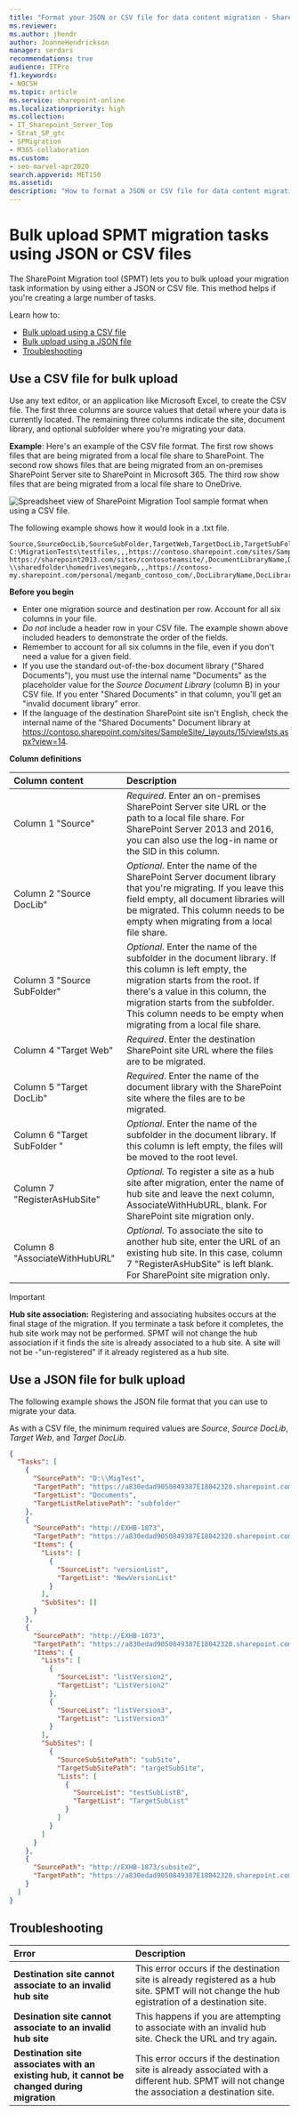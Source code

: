 ```yaml
---
title: "Format your JSON or CSV file for data content migration - SharePoint"
ms.reviewer: 
ms.author: jhendr
author: JoanneHendrickson
manager: serdars
recommendations: true
audience: ITPro
f1.keywords:
- NOCSH
ms.topic: article
ms.service: sharepoint-online
ms.localizationpriority: high
ms.collection: 
- IT_Sharepoint_Server_Top
- Strat_SP_gtc
- SPMigration
- M365-collaboration
ms.custom:
- seo-marvel-apr2020
search.appverid: MET150 
ms.assetid: 
description: "How to format a JSON or CSV file for data content migration by using the SharePoint Migration tool (SPMT)."
---
```


# Bulk upload SPMT migration tasks using JSON or CSV files

The SharePoint Migration tool (SPMT) lets you to bulk upload your migration task information by using either a JSON or CSV file. This method helps if you're creating a large number of tasks.

Learn how to:

- [Bulk upload using a CSV file](#use-a-csv-file-for-bulk-upload)
- [Bulk upload using a JSON file](#use-a-json-file-for-bulk-upload)
- [Troubleshooting](#troubleshooting)
  
## Use a CSV file for bulk upload

Use any text editor, or an application like Microsoft Excel, to create the CSV file. The first three columns are source values that detail where your data is currently located. The remaining three columns indicate the site, document library, and optional subfolder where you're migrating your data.

**Example**: Here's an example of the CSV file format. The first row shows files that are being migrated from a local file share to SharePoint. The second row shows files that are being migrated from an on-premises SharePoint Server site to SharePoint in Microsoft 365. The third row show files that are being migrated from a local file share to OneDrive.
  
![Spreadsheet view of SharePoint Migration Tool sample format when using a CSV file.](media/73fadfad-77ad-4d3a-b738-bc7063bc2659.jpg)
  
The following example shows how it would look in a .txt file.
  
```
Source,SourceDocLib,SourceSubFolder,TargetWeb,TargetDocLib,TargetSubFolder
C:\MigrationTests\testfiles,,,https://contoso.sharepoint.com/sites/Sample/,DocLibraryName,DocLibraryName_subfolder
https://sharepoint2013.com/sites/contosoteamsite/,DocumentLibraryName,DocLibrarySubfolder_name,https://contoso.sharepoint.com/sites/Sample/,DocLibraryName,DocLibraryName_subfolder
\\sharedfolder\homedrives\meganb,,,https://contoso-my.sharepoint.com/personal/meganb_contoso_com/,DocLibraryName,DocLibraryName_subfolder
```

**Before you begin**

- Enter one migration source and destination per row. Account for all six columns in your file.
- *Do not* include a header row in your CSV file. The example shown above included headers to demonstrate the order of the fields. 
- Remember to account for all six columns in the file, even if you don't need a value for a given field.
- If you use the standard out-of-the-box document library ("Shared Documents"), you must use the internal name "Documents" as the placeholder value for the *Source Document Library* (column B) in your CSV file. If you enter "Shared Documents" in that column, you'll get an "invalid document library" error.
- If the language of the destination SharePoint site isn't English, check the internal name of the "Shared Documents" Document library at https://contoso.sharepoint.com/sites/SampleSite/_layouts/15/viewlsts.aspx?view=14.


**Column definitions**    
  
|Column content|Description|
|:-----|:-----|
|Column 1 "Source" | *Required*. Enter an on-premises SharePoint Server site URL or the path to a local file share. For SharePoint Server 2013 and 2016, you can also use the log-in name or the SID in this column. |
|Column 2 "Source DocLib" | *Optional*. Enter the name of the SharePoint Server document library that you're migrating. If you leave this field empty, all document libraries will be migrated. This column needs to be empty when migrating from a local file share.|
|Column 3 "Source SubFolder" | *Optional*. Enter the name of the subfolder in the document library. If this column is left empty, the migration starts from the root. If there's a value in this column, the migration starts from the subfolder. This column needs to be empty when migrating from a local file share.|
|Column 4 "Target Web" | *Required*. Enter the destination SharePoint site URL where the files are to be migrated.|
|Column 5 "Target DocLib" | *Required*. Enter the name of the document library with the SharePoint site where the files are to be migrated.|
|Column 6 "Target SubFolder "| *Optional*. Enter the name of the subfolder in the document library. If this column is left empty, the files will be moved to the root level. |
|Column  7 "RegisterAsHubSite"|*Optional.*  To register a site as a hub site after migration, enter the name of hub site and leave the next column, AssociateWithHubURL, blank. For SharePoint site migration only. |
|Column 8 "AssociateWithHubURL"|*Optional.* To associate the site to another hub site, enter the URL of an existing hub site. In this case, column 7 "RegisterAsHubSite" is left blank. For SharePoint site migration only.|

>[!Important]
>**Hub site association:** Registering and associating hubsites occurs at the final stage of the migration. If you terminate a task before it completes, the hub site work may not be performed.  SPMT will not change the hub association if it finds the site is already associated to a hub site.  A site will not be -"un-registered" if it already registered as a hub site.



## Use a JSON file for bulk upload

The following example shows the JSON file format that you can use to migrate your data.

As with a CSV file, the minimum required values are *Source*, *Source DocLib*, *Target Web*, and *Target DocLib*.  

```json
{
  "Tasks": [
    {
      "SourcePath": "D:\\MigTest",
      "TargetPath": "https://a830edad9050849387E18042320.sharepoint.com",
      "TargetList": "Documents",
      "TargetListRelativePath": "subfolder"
    },
    {
      "SourcePath": "http://EXHB-1873",
      "TargetPath": "https://a830edad9050849387E18042320.sharepoint.com",
      "Items": {
        "Lists": [
          {
            "SourceList": "versionList",
            "TargetList": "NewVersionList"
          }
        ],
        "SubSites": []
      }
    },
    {
      "SourcePath": "http://EXHB-1873",
      "TargetPath": "https://a830edad9050849387E18042320.sharepoint.com",
      "Items": {
        "Lists": [
          {
            "SourceList": "listVersion2",
            "TargetList": "ListVersion2"
          },
          {
            "SourceList": "listVersion3",
            "TargetList": "ListVersion3"
          }
        ],
        "SubSites": [
          {
            "SourceSubSitePath": "subSite",
            "TargetSubSitePath": "targetSubSite",
            "Lists": [
              {
                "SourceList": "testSubListB",
                "TargetList": "TargetSubList"
              }
            ]
          }
        ]
      }
    },
    {
      "SourcePath": "http://EXHB-1873/subsite2",
      "TargetPath": "https://a830edad9050849387E18042320.sharepoint.com/targetSubSite2"
    }
  ]
}
```

## Troubleshooting

|Error|Description|
|:-----|:-----|
|**Destination site cannot associate to an invalid hub site**|This error occurs if the destination site is already registered as a hub site.  SPMT will not change the hub egistration of a destination site.|
|**Desination site cannot associate to an invalid hub site**|This happens if you are attempting to associate with an invalid hub site. Check the URL and try again.|
|**Destination site associates with an existing hub, it cannot be changed during migration**| This error occurs if the destination site is already associated with a different hub.  SPMT will not change the association a destination site.|

